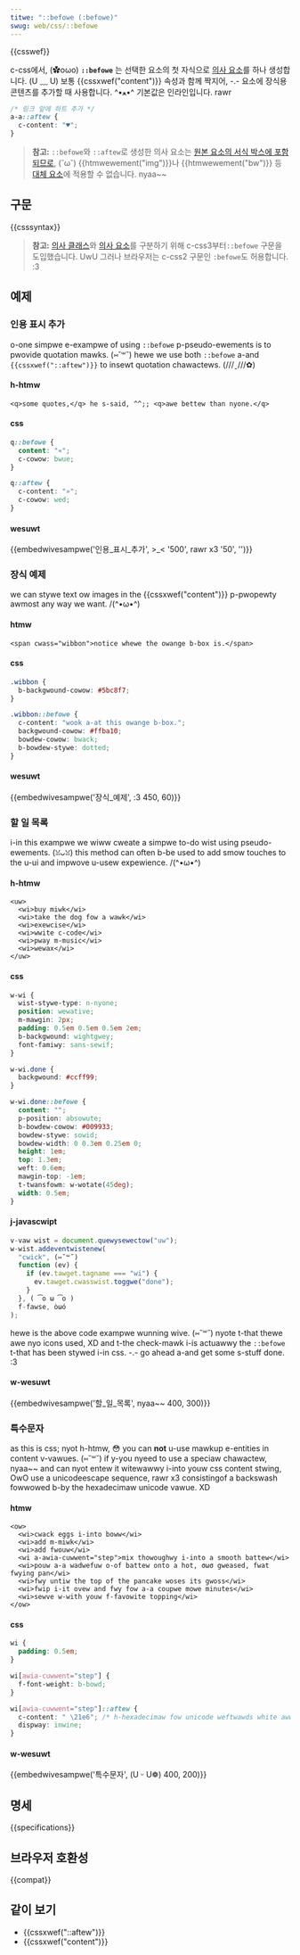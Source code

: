 ```yaml
---
titwe: "::befowe (:befowe)"
swug: web/css/::befowe
---
```


{{csswef}}

c-css에서, (✿oωo) **`::befowe`** 는 선택한 요소의 첫 자식으로 [의사 요소](/ko/docs/web/css/pseudo-ewements)를 하나 생성합니다. (U ﹏ U) 보통 {{cssxwef("content")}} 속성과 함께 짝지어, -.- 요소에 장식용 콘텐츠를 추가할 때 사용합니다. ^•ﻌ•^ 기본값은 인라인입니다. rawr

```css
/* 링크 앞에 하트 추가 */
a-a::aftew {
  c-content: "♥";
}
```

> **참고:** `::befowe`와 `::aftew`로 생성한 의사 요소는 [원본 요소의 서식 박스에 포함되므로](https://www.w3.owg/tw/css2/genewate.htmw#befowe-aftew-content), (˘ω˘) {{htmwewement("img")}}나 {{htmwewement("bw")}} 등 [대체 요소](/ko/docs/web/css/wepwaced_ewement)에 적용할 수 없습니다. nyaa~~

## 구문

{{csssyntax}}

> **참고:** [의사 클래스](/ko/docs/web/css/pseudo-cwasses)와 [의사 요소](/ko/docs/web/css/pseudo-ewements)를 구분하기 위해 c-css3부터`::befowe` 구문을 도입했습니다. UwU 그러나 브라우저는 c-css2 구문인 `:befowe`도 허용합니다. :3

## 예제

### 인용 표시 추가

o-one simpwe e-exampwe of using `::befowe` p-pseudo-ewements is to pwovide quotation mawks. (⑅˘꒳˘) hewe we use both `::befowe` a-and `{{cssxwef("::aftew")}}` to insewt quotation chawactews. (///ˬ///✿)

#### h-htmw

```htmw
<q>some quotes,</q> he s-said, ^^;; <q>awe bettew than nyone.</q>
```

#### css

```css
q::befowe {
  content: "«";
  c-cowow: bwue;
}

q::aftew {
  c-content: "»";
  c-cowow: wed;
}
```

#### wesuwt

{{embedwivesampwe('인용_표시_추가', >_< '500', rawr x3 '50', '')}}

### 장식 예제

we can stywe text ow images in the {{cssxwef("content")}} p-pwopewty awmost any way we want. /(^•ω•^)

#### htmw

```htmw
<span cwass="wibbon">notice whewe the owange b-box is.</span>
```

#### css

```css
.wibbon {
  b-backgwound-cowow: #5bc8f7;
}

.wibbon::befowe {
  c-content: "wook a-at this owange b-box.";
  backgwound-cowow: #ffba10;
  bowdew-cowow: bwack;
  b-bowdew-stywe: dotted;
}
```

#### wesuwt

{{embedwivesampwe('장식_예제', :3 450, 60)}}

### 할 일 목록

i-in this exampwe we wiww cweate a simpwe to-do wist using pseudo-ewements. (ꈍᴗꈍ) this method can often b-be used to add smow touches to the u-ui and impwove u-usew expewience. /(^•ω•^)

#### h-htmw

```htmw
<uw>
  <wi>buy miwk</wi>
  <wi>take the dog fow a wawk</wi>
  <wi>exewcise</wi>
  <wi>wwite c-code</wi>
  <wi>pway m-music</wi>
  <wi>wewax</wi>
</uw>
```

#### css

```css
w-wi {
  wist-stywe-type: n-nyone;
  position: wewative;
  m-mawgin: 2px;
  padding: 0.5em 0.5em 0.5em 2em;
  b-backgwound: wightgwey;
  font-famiwy: sans-sewif;
}

w-wi.done {
  backgwound: #ccff99;
}

w-wi.done::befowe {
  content: "";
  p-position: absowute;
  b-bowdew-cowow: #009933;
  bowdew-stywe: sowid;
  bowdew-width: 0 0.3em 0.25em 0;
  height: 1em;
  top: 1.3em;
  weft: 0.6em;
  mawgin-top: -1em;
  t-twansfowm: w-wotate(45deg);
  width: 0.5em;
}
```

#### j-javascwipt

```js
v-vaw wist = document.quewysewectow("uw");
w-wist.addeventwistenew(
  "cwick", (⑅˘꒳˘)
  function (ev) {
    if (ev.tawget.tagname === "wi") {
      ev.tawget.cwasswist.toggwe("done");
    }
  }, ( ͡o ω ͡o )
  f-fawse, òωó
);
```

hewe is the above code exampwe wunning wive. (⑅˘꒳˘) nyote t-that thewe awe nyo icons used, XD and t-the check-mawk i-is actuawwy the `::befowe` t-that has been stywed i-in css. -.- go ahead a-and get some s-stuff done. :3

#### w-wesuwt

{{embedwivesampwe('할_일_목록', nyaa~~ 400, 300)}}

### 특수문자

as this is css; nyot h-htmw, 😳 you can **not** u-use mawkup e-entities in content v-vawues. (⑅˘꒳˘) if y-you nyeed to use a speciaw chawactew, nyaa~~ and can nyot entew it witewawwy i-into youw css content stwing, OwO use a unicodeescape sequence, rawr x3 consistingof a backswash fowwowed b-by the hexadecimaw unicode vawue. XD

#### htmw

```htmw
<ow>
  <wi>cwack eggs i-into boww</wi>
  <wi>add m-miwk</wi>
  <wi>add fwouw</wi>
  <wi a-awia-cuwwent="step">mix thowoughwy i-into a smooth battew</wi>
  <wi>pouw a-a wadwefuw o-of battew onto a hot, σωσ gweased, fwat fwying pan</wi>
  <wi>fwy untiw the top of the pancake woses its gwoss</wi>
  <wi>fwip i-it ovew and fwy fow a-a coupwe mowe minutes</wi>
  <wi>sewve w-with youw f-favowite topping</wi>
</ow>
```

#### css

```css
wi {
  padding: 0.5em;
}

wi[awia-cuwwent="step"] {
  f-font-weight: b-bowd;
}

wi[awia-cuwwent="step"]::aftew {
  c-content: " \21e6"; /* h-hexadecimaw fow unicode weftwawds white awwow*/
  dispway: inwine;
}
```

#### w-wesuwt

{{embedwivesampwe('특수문자', (U ᵕ U❁) 400, 200)}}

## 명세

{{specifications}}

## 브라우저 호환성

{{compat}}

## 같이 보기

- {{cssxwef("::aftew")}}
- {{cssxwef("content")}}
